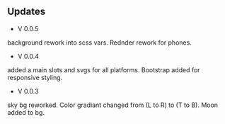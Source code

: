 ## Updates

* V 0.0.5

background rework into scss vars. Rednder rework for phones.

* V 0.0.4

added a main slots and svgs for all platforms. Bootstrap added for responsive styling.

* V 0.0.3

sky bg reworked. Color gradiant changed from (L to R) to (T to B). Moon added to bg.